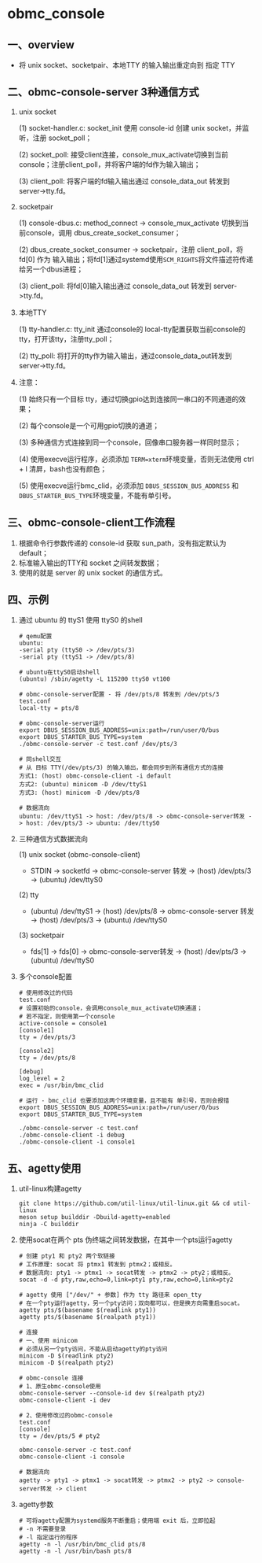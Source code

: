 # obmc_console

## 一、overview

- 将 unix socket、socketpair、本地TTY 的输入输出重定向到 指定 TTY

## 二、obmc-console-server 3种通信方式

1. unix socket

   (1) socket-handler.c: socket_init 使用 console-id 创建 unix socket，并监听，注册 socket_poll； 

   (2) socket_poll: 接受client连接，console_mux_activate切换到当前console；注册client_poll，并将客户端的fd作为输入输出；

   (3) client_poll: 将客户端的fd输入输出通过 console_data_out 转发到 server->tty.fd。

2. socketpair

   (1) console-dbus.c: method_connect -> console_mux_activate 切换到当前console，调用 dbus_create_socket_consumer；

   (2) dbus_create_socket_consumer -> socketpair，注册 client_poll，将 fd[0] 作为 输入输出；将fd[1]通过systemd使用`SCM_RIGHTS`将文件描述符传递给另一个dbus进程；

   (3) client_poll: 将fd[0]输入输出通过 console_data_out 转发到 server->tty.fd。

3. 本地TTY

   (1) tty-handler.c: tty_init 通过console的 local-tty配置获取当前console的tty，打开该tty，注册tty_poll；

   (2) tty_poll: 将打开的tty作为输入输出，通过console_data_out转发到 server->tty.fd。

4. 注意：

   (1) 始终只有一个目标 tty，通过切换gpio达到连接同一串口的不同通道的效果；

   (2) 每个console是一个可用gpio切换的通道；

   (3) 多种通信方式连接到同一个console，回像串口服务器一样同时显示；
   
   (4) 使用execve运行程序，必须添加 `TERM=xterm`环境变量，否则无法使用 ctrl + l 清屏，bash也没有颜色；
   
   (5) 使用execve运行bmc_clid，必须添加 `DBUS_SESSION_BUS_ADDRESS` 和 `DBUS_STARTER_BUS_TYPE`环境变量，不能有单引号。

## 三、obmc-console-client工作流程

1. 根据命令行参数传递的 console-id 获取 sun_path，没有指定默认为 default；
2. 标准输入输出的TTY和 socket 之间转发数据；
3. 使用的就是 server 的 unix socket 的通信方式。

## 四、示例

1. 通过 ubuntu 的 ttyS1 使用 ttyS0 的shell

   ```shell
   # qemu配置
   ubuntu: 
   -serial pty (ttyS0 -> /dev/pts/3)
   -serial pty (ttyS1 -> /dev/pts/8)
   
   # ubuntu在ttyS0启动shell
   (ubuntu) /sbin/agetty -L 115200 ttyS0 vt100
   
   # obmc-console-server配置 - 将 /dev/pts/8 转发到 /dev/pts/3
   test.conf
   local-tty = pts/8
   
   # obmc-console-server运行
   export DBUS_SESSION_BUS_ADDRESS=unix:path=/run/user/0/bus
   export DBUS_STARTER_BUS_TYPE=system
   ./obmc-console-server -c test.conf /dev/pts/3
   
   # 同shell交互
   # 从 目标 TTY(/dev/pts/3) 的输入输出，都会同步到所有通信方式的连接
   方式1: (host) obmc-console-client -i default
   方式2: (ubuntu) minicom -D /dev/ttyS1
   方式3: (host) minicom -D /dev/pts/8
   
   # 数据流向
   ubuntu: /dev/ttyS1 -> host: /dev/pts/8 -> obmc-console-server转发 -> host: /dev/pts/3 -> ubuntu: /dev/ttyS0
   ```

 2. 三种通信方式数据流向

    (1) unix socket (obmc-console-client)

    - STDIN -> socketfd -> obmc-console-server 转发 -> (host) /dev/pts/3 -> (ubuntu) /dev/ttyS0

    (2) tty

    - (ubuntu) /dev/ttyS1 -> (host) /dev/pts/8 -> obmc-console-server 转发 -> (host) /dev/pts/3 -> (ubuntu) /dev/ttyS0

    (3) socketpair

    - fds[1] -> fds[0] -> obmc-console-server转发 -> (host) /dev/pts/3 -> (ubuntu) /dev/ttyS0

 3. 多个console配置

    ```shell
    # 使用修改过的代码
    test.conf
    # 设置初始的console，会调用console_mux_activate切换通道；
    # 若不指定，则使用第一个console
    active-console = console1
    [console1]
    tty = /dev/pts/3
    
    [console2]
    tty = /dev/pts/8
    
    [debug]
    log_level = 2
    exec = /usr/bin/bmc_clid
    
    # 运行 - bmc_clid 也要添加这两个环境变量，且不能有 单引号，否则会报错
    export DBUS_SESSION_BUS_ADDRESS=unix:path=/run/user/0/bus
    export DBUS_STARTER_BUS_TYPE=system
    
    ./obmc-console-server -c test.conf
    ./obmc-console-client -i debug
    ./obmc-console-client -i console1
    ```

## 五、agetty使用

1. util-linux构建agetty

   ```shell
   git clone https://github.com/util-linux/util-linux.git && cd util-linux
   meson setup builddir -Dbuild-agetty=enabled
   ninja -C builddir
   ```

2. 使用socat在两个 pts 伪终端之间转发数据，在其中一个pts运行agetty

   ```shell
   # 创建 pty1 和 pty2 两个软链接
   # 工作原理: socat 将 ptmx1 转发到 ptmx2；或相反。
   # 数据流向: pty1 -> ptmx1 -> socat转发 -> ptmx2 -> pty2；或相反。
   socat -d -d pty,raw,echo=0,link=pty1 pty,raw,echo=0,link=pty2
   
   # agetty 使用 ["/dev/" + 参数] 作为 tty 路径来 open_tty
   # 在一个pty运行agetty，另一个pty访问；双向都可以，但是换方向需重启socat。
   agetty pts/$(basename $(readlink pty1))
   agetty pts/$(basename $(realpath pty1))
   
   # 连接
   # 一、使用 minicom
   # 必须从另一个pty访问，不能从启动agetty的pty访问
   minicom -D $(readlink pty2)
   minicom -D $(realpath pty2)
   
   # obmc-console 连接
   # 1、原生obmc-console使用
   obmc-console-server --console-id dev $(realpath pty2)
   obmc-console-client -i dev
   
   # 2、使用修改过的obmc-console
   test.conf
   [console]
   tty = /dev/pts/5 # pty2
   
   obmc-console-server -c test.conf
   obmc-console-client -i console
   
   # 数据流向
   agetty -> pty1 -> ptmx1 -> socat转发 -> ptmx2 -> pty2 -> console-server转发 -> client
   ```

3. agetty参数

   ```shell
   # 可将agetty配置为systemd服务不断重启；使用端 exit 后，立即拉起
   # -n 不需要登录
   # -l 指定运行的程序
   agetty -n -l /usr/bin/bmc_clid pts/8
   agetty -n -l /usr/bin/bash pts/8
   ```

